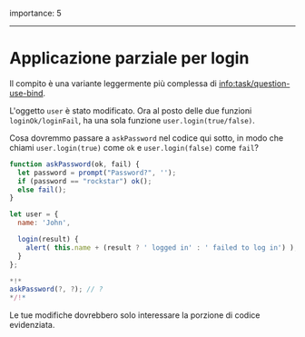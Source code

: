 importance: 5

---

# Applicazione parziale per login

Il compito è una variante leggermente più complessa di <info:task/question-use-bind>. 

L'oggetto `user` è stato modificato. Ora al posto delle due funzioni `loginOk/loginFail`, ha una sola funzione `user.login(true/false)`.

Cosa dovremmo passare a `askPassword` nel codice qui sotto, in modo che chiami `user.login(true)` come `ok` e `user.login(false)` come `fail`?

```js
function askPassword(ok, fail) {
  let password = prompt("Password?", '');
  if (password == "rockstar") ok();
  else fail();
}

let user = {
  name: 'John',

  login(result) {
    alert( this.name + (result ? ' logged in' : ' failed to log in') );
  }
};

*!*
askPassword(?, ?); // ?
*/!*
```

Le tue modifiche dovrebbero solo interessare la porzione di codice evidenziata.
